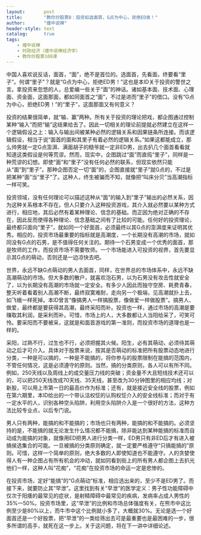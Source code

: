 ```yaml
---
layout:       post
title:        "教你炒股票8：投资如选面首，G点为中心，拒绝ED男！"
author:       "缠中说禅"
header-style: text
catalog:      true
tags:
    - 缠中说禅
    - 时政经济（缠中说禅经济学）
    - 教你炒股票108课
---
```


中国人喜欢说反话，面首，“面”，绝不是首位的。选面首，先看面，终要看“里子”。何谓“里子”？就是“G点为中心，拒绝ED男！”这也是本ID关于投资的警世之言。拿投资来忽悠的人，总爱编一些关于“面”的神话。诸如基本面、技术面、心理面、资金面，这面那面，都如同面首之“面”，不过是进而“里子”的借口。没有“G点为中心，拒绝ED男！”的“里子”，这面那面又有何意义？


投资的结果很简单，就“输、赢”两种。所有关于投资的理论把戏，都企图通过控制某种“输入”而把“输”这结果给去了。因此一切相关的理论前提就必然建立在这样一个逻辑假设之上：输入与输出间被某种必然的逻辑关系和因果链条所连接。而该逻辑假设，相当于说“面首的面和其里子有着必然的逻辑关系。”如果这都能成立，那么帅男就一定G点澎湃、满面胡子的糙爷就一定非ED男，出去扒几个面首看看就知道这类假设是何等荒谬。然而，现实中，企图跳过“面”而直捣“里子”，同样是一种荒谬的幻想。即使“面”和“里子”没有任何必然的联系，但现实依然只能从“面”到“里子”。那种企图否定一切“面”的，企图直接就“里子”就G点的，不过是把某种“面”当“里子”了。这种人，终生被骗而不知，就像把“叫床分贝”当高潮指标一样可笑。


投资领域，没有任何理论可以描述这种从“面”的输入到“里子”输出的必然关系，因为这种关系根本不存在。但人只要介入这种投资游戏，其介入就必然要以某种方式进行，相应地，其后必然有着某种理论、信念的基础。而正因为绝对正确的不存在，因此反而使得各种理论、信念基础之间有了比较的可能。任何好的投资理论，最终都只面向“里子”，就如同一个好面首，必须最终以其G点的澎湃度来证明其优秀。相应的，投资市场最重要的指标就是高潮度，一个长期没有高潮的市场，就如同没有G点的石男，是不值得任何关注的。期待一个石男变成一个优秀的面首，那是牧师的工作，而投资市场不需要牧师。一个市场能进入可投资的视界，首先要显示其G点的萌动，否则还是一边凉快去吧。


世界，永远不缺G点萌动的男人去面首，同样，在世界总的市场体系中，永远不缺高潮萌动的市场。但大多数的散户，就喜欢泡石男，以为石男没有攻击性就安全了，以为长期没有高潮的市场就一定安全。有多少人因此而独守空房、耗费青春，整天听着看着别人高潮不断，最终寂寞难耐，走向另一个极端，见高潮就扑上去，如飞蛾一样死掉。本ID曾言“像搞男人一样搞股票，像做爱一样做股票”。搞男人、做爱，最终都是要获得其高潮，最终采阳而补。投资也一样，通过市场的高潮是要赚取其利润，是采利而补。可惜，市场上的人，大多数都让人当阳给采了，可笑可怜。要采阳而不要被采，这就是和面首游戏的第一准则，而投资市场的道理也是一样的。


采阳，过熟不行，过生也不行，必须把握其火候。阳生，必有其萌动，必须待其萌动之后才可介入。具体对于股票来说，按其是否萌动的标准把所有股票动态地进行分类，一种是可以搞的，一种是不能搞的，将你参与的股票限制在能搞的范围内，不管任何情况，这是必须遵守的原则。当然，搞的分类原则，各人可以有所不同。例如，250天线以及周线上的成交量压力线的突破；资金量不大且短线技术还可以的，可以把250天线改成70天线、35天线，甚至改为30分钟图里的相应均线；对新股，可以用上市第一日的最高价作为标准；还有，就是接近安全线的股票，例如在第六期里，本ID给出的一个带认沽权怔的认购权怔介入的安全线标准；而对于有一定水平的人，识别各种空头陷阱，利用空头陷阱介入是一个很好的方法，这种方法比较专业点，以后专门说。


男人只有两种，能搞的和不能搞的；市场也只有两种，能搞的和不能搞的。必须坚持的是，不能搞的就无论发生什么情况都不能搞，除非能达到某种能搞的标准而自动成为能搞的对象，就像用ED把男人进行分类一样，ED男只有非ED后才有进入被搞侯选集合的可能。一旦被搞的分类原则确定，就一定要严格遵守“只搞能搞的”原则。可惜，这样一个简单的原则，绝大多数的人即使知道也不能遵守。人的贪婪使得人有一种企图占有所有机会的冲动，就如同看到街上的所有男人都企图上去扒光他们一样，这种人叫“花痴”，“花痴”在投资市场的命运一定是悲惨的。

在投资市场，定好“能搞”的“G点萌动”标准，相应选出来的，至少不是ED男了。而接下来，就要防止其“早泄”。这里找到有关“早泄”的医学定义：男子性功能障碍中仅次于阳痿的最常见的症状，是射精障碍中最常见的疾病，发病率占成人男性的35%一50%。投资市场里，这“早泄”的比例和市场总体强度有关，在熊市中这比例至少是80%以上，而牛市中这个比例就小多了，大概就30%。无论是选一个好面首还是一个好股票，把“早泄”的一类给筛出去可是最重要也是最困难的一步，很多所谓的高手，就死在这一步上。关于这问题，将在下一讲中详细论述。
